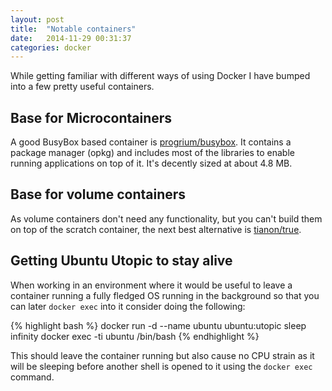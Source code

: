 ```yaml
---
layout: post
title:  "Notable containers"
date:   2014-11-29 00:31:37
categories: docker
---
```

While getting familiar with different ways of using Docker I have bumped
into a few pretty useful containers.

## Base for Microcontainers

A good BusyBox based container is [progrium/busybox]. It contains a package manager
(opkg) and includes most of the libraries to enable running applications on top of it.
It's decently sized at about 4.8 MB.

## Base for volume containers

As volume containers don't need any functionality, but you can't build them on
top of the scratch container, the next best alternative is [tianon/true].

## Getting Ubuntu Utopic to stay alive

When working in an environment where it would be useful to leave a container
running a fully fledged OS running in the background so that you can later
`docker exec` into it consider doing the following:

{% highlight bash %}
docker run -d --name ubuntu ubuntu:utopic sleep infinity
docker exec -ti ubuntu /bin/bash
{% endhighlight %}

This should leave the container running but also cause no CPU strain as it will
be sleeping before another shell is opened to it using the `docker exec` command.

[progrium/busybox]: https://github.com/progrium/busybox
[tianon/true]:      https://registry.hub.docker.com/u/tianon/true
